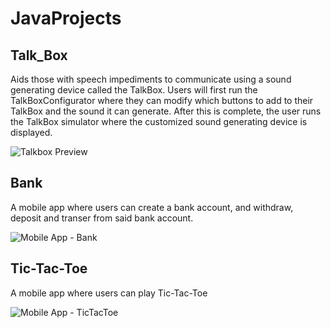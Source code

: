 # JavaProjects

## Talk_Box
Aids those with speech impediments to communicate using a sound generating device called the TalkBox. Users will first run the TalkBoxConfigurator where they can modify which buttons to add to their TalkBox and the sound it can generate. After this is complete, the user runs the TalkBox simulator where the customized sound generating device is displayed.

![Talkbox Preview](https://user-images.githubusercontent.com/64754081/151688809-59b91067-1598-42d0-857b-1c5e38e76504.png)

## Bank
A mobile app where users can create a bank account, and withdraw, deposit and transer from said bank account.

![Mobile App - Bank](https://user-images.githubusercontent.com/64754081/151688812-31c9bc5a-b68f-4878-9eea-1838eb8d1215.jpg)

## Tic-Tac-Toe
A mobile app where users can play Tic-Tac-Toe

![Mobile App - TicTacToe](https://user-images.githubusercontent.com/64754081/151688815-abbbbe59-e662-42c9-a07b-a9f65f680ee0.jpg)
